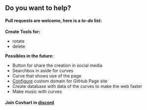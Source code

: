 ## Do you want to help?
#### Pull requests are welcome, here is a *to-do* list:
**Create Tools for:**
- rotate
- delete

**Possibles in the future:**
- Button for share the creation in social media
- Searchbox in aside for curves
- Curve that shows use of the page
- [Configure](https://docs.github.com/en/github/working-with-github-pages/managing-a-custom-domain-for-your-github-pages-site#configuring-a-subdomain) custom domain for GitHub Page site
- Create database with data of the curves to make the web faster
- Make music with curves

#### Join Covhart in [discord](https://discord.gg/4aC9tPd)
